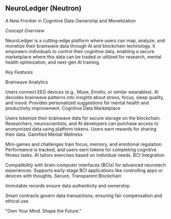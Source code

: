 NeuroLedger (Neutron)
--

A New Frontier in Cognitive Data Ownership and Monetization

*Concept Overview*

NeuroLedger is a cutting-edge platform where users can map, analyze, and monetize their brainwave data through AI and blockchain technology. It empowers individuals to control their cognitive data, enabling a secure marketplace where this data can be traded or utilized for research, mental health optimization, and next-gen AI training.

*Key Features*

Brainwave Analytics

Users connect EEG devices (e.g., Muse, Emotiv, or similar wearables).
AI decodes brainwave patterns into insights about stress, focus, sleep quality, and mood.
Provides personalized suggestions for mental health and productivity improvement.
Cognitive Data Marketplace

Users tokenize their brainwave data for secure storage on the blockchain.
Researchers, neuroscientists, and AI developers can purchase access to anonymized data using platform tokens.
Users earn rewards for sharing their data.
Gamified Mental Wellness

Mini-games and challenges train focus, memory, and emotional regulation.
Performance is tracked, and users earn tokens for completing cognitive fitness tasks.
AI tailors exercises based on individual needs.
BCI Integration

Compatibility with brain-computer interfaces (BCIs) for advanced neurotech experiences.
Supports early-stage BCI applications like controlling apps or devices with thoughts.
Secure, Transparent Blockchain

Immutable records ensure data authenticity and ownership.

Smart contracts govern data transactions, ensuring fair compensation and ethical use.

"Own Your Mind. Shape the Future."
